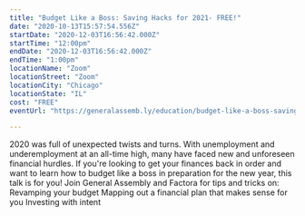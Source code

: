 ```yaml
---
title: "Budget Like a Boss: Saving Hacks for 2021- FREE!"
date: "2020-10-13T15:57:54.556Z"
startDate: "2020-12-03T16:56:42.000Z"
startTime: "12:00pm"
endDate: "2020-12-03T16:56:42.000Z"
endTime: "1:00pm"
locationName: "Zoom"
locationStreet: "Zoom"
locationCity: "Chicago"
locationState: "IL"
cost: "FREE"
eventUrl: "https://generalassemb.ly/education/budget-like-a-boss-saving-hacks-for-2021/chicago/150195"

---
```


2020 was full of unexpected twists and turns. With unemployment and underemployment at an all-time high, many have faced new and unforeseen financial hurdles.
If you're looking to get your finances back in order and want to learn how to budget like a boss in preparation for the new year, this talk is for you!
Join General Assembly and Factora for tips and tricks on:
Revamping your budget
Mapping out a financial plan that makes sense for you
Investing with intent


